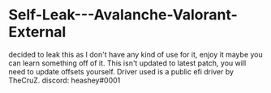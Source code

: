 # Self-Leak---Avalanche-Valorant-External
decided to leak this as I don't have any kind of use for it, enjoy it maybe you can learn something off of it.
This isn't updated to latest patch, you will need to update offsets yourself. Driver used is a public efi driver by TheCruZ.
discord: heashey#0001
